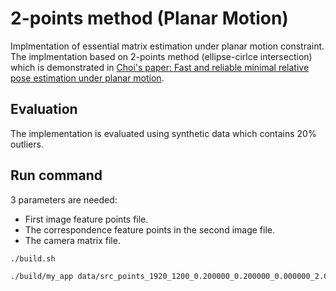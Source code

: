 # 2-points method (Planar Motion)

Implmentation of essential matrix estimation under planar motion constraint. The implmentation based on 2-points method (ellipse-cirlce intersection) which is demonstrated in [Choi's paper: Fast and reliable minimal relative pose estimation under planar motion](https://www.sciencedirect.com/science/article/abs/pii/S0262885617301233).

## Evaluation
The implementation is evaluated using synthetic data which contains 20% outliers.

## Run command
3 parameters are needed:
- First image feature points file.
- The correspondence feature points in the second image file.
- The camera matrix file.

```sh
./build.sh

./build/my_app data/src_points_1920_1200_0.200000_0.200000_0.000000_2.000000_1.000000_0.000000_-2.000000_0.000000_-0.700000_0.000000.txt data/dest_points_1920_1200_0.200000_0.200000_0.000000_2.000000_1.000000_0.000000_-2.000000_0.000000_-0.700000_0.000000.txt data/K.txt
```